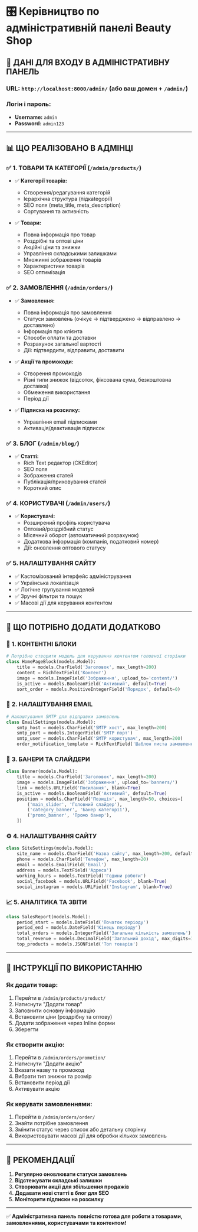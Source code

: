 # 🎛️ Керівництво по адміністративній панелі Beauty Shop

## 🔐 **ДАНІ ДЛЯ ВХОДУ В АДМІНІСТРАТИВНУ ПАНЕЛЬ**

### **URL:** `http://localhost:8000/admin/` (або ваш домен + `/admin/`)

### **Логін і пароль:**
- **Username:** `admin`
- **Password:** `admin123`

---

## 📊 **ЩО РЕАЛІЗОВАНО В АДМІНЦІ**

### ✅ **1. ТОВАРИ ТА КАТЕГОРІЇ (`/admin/products/`)**
- ✅ **Категорії товарів:**
  - Створення/редагування категорій
  - Ієрархічна структура (підкategорії)
  - SEO поля (meta_title, meta_description)
  - Сортування та активність
  
- ✅ **Товари:**
  - Повна інформація про товар
  - Роздрібні та оптові ціни
  - Акційні ціни та знижки
  - Управління складськими залишками
  - Множинні зображення товарів
  - Характеристики товарів
  - SEO оптимізація

### ✅ **2. ЗАМОВЛЕННЯ (`/admin/orders/`)**
- ✅ **Замовлення:**
  - Повна інформація про замовлення
  - Статуси замовлень (очікує → підтверджено → відправлено → доставлено)
  - Інформація про клієнта
  - Способи оплати та доставки
  - Розрахунок загальної вартості
  - Дії: підтвердити, відправити, доставити

- ✅ **Акції та промокоди:**
  - Створення промокодів
  - Різні типи знижок (відсоток, фіксована сума, безкоштовна доставка)
  - Обмеження використання
  - Період дії

- ✅ **Підписка на розсилку:**
  - Управління email підписками
  - Активація/деактивація підписок

### ✅ **3. БЛОГ (`/admin/blog/`)**
- ✅ **Статті:**
  - Rich Text редактор (CKEditor)
  - SEO поля
  - Зображення статей
  - Публікація/приховування статей
  - Короткий опис

### ✅ **4. КОРИСТУВАЧІ (`/admin/users/`)**
- ✅ **Користувачі:**
  - Розширений профіль користувача
  - Оптовий/роздрібний статус
  - Місячний оборот (автоматичний розрахунок)
  - Додаткова інформація (компанія, податковий номер)
  - Дії: оновлення оптового статусу

### ✅ **5. НАЛАШТУВАННЯ САЙТУ**
- ✅ Кастомізований інтерфейс адміністрування
- ✅ Українська локалізація
- ✅ Логічне групування моделей
- ✅ Зручні фільтри та пошук
- ✅ Масові дії для керування контентом

---

## 🚀 **ЩО ПОТРІБНО ДОДАТИ ДОДАТКОВО**

### 📝 **1. КОНТЕНТНІ БЛОКИ**
```python
# Потрібно створити модель для керування контентом головної сторінки
class HomePageBlock(models.Model):
    title = models.CharField('Заголовок', max_length=200)
    content = RichTextField('Контент')
    image = models.ImageField('Зображення', upload_to='content/')
    is_active = models.BooleanField('Активний', default=True)
    sort_order = models.PositiveIntegerField('Порядок', default=0)
```

### 📧 **2. НАЛАШТУВАННЯ EMAIL**
```python
# Налаштування SMTP для відправки замовлень
class EmailSettings(models.Model):
    smtp_host = models.CharField('SMTP хост', max_length=200)
    smtp_port = models.IntegerField('SMTP порт')
    smtp_user = models.CharField('SMTP користувач', max_length=200)
    order_notification_template = RichTextField('Шаблон листа замовлення')
```

### 🎨 **3. БАНЕРИ ТА СЛАЙДЕРИ**
```python
class Banner(models.Model):
    title = models.CharField('Заголовок', max_length=200)
    image = models.ImageField('Зображення', upload_to='banners/')
    link = models.URLField('Посилання', blank=True)
    is_active = models.BooleanField('Активний', default=True)
    position = models.CharField('Позиція', max_length=50, choices=[
        ('main_slider', 'Головний слайдер'),
        ('category_banner', 'Банер категорії'),
        ('promo_banner', 'Промо банер'),
    ])
```

### ⚙️ **4. НАЛАШТУВАННЯ САЙТУ**
```python
class SiteSettings(models.Model):
    site_name = models.CharField('Назва сайту', max_length=200, default='Beauty Shop')
    phone = models.CharField('Телефон', max_length=20)
    email = models.EmailField('Email')
    address = models.TextField('Адреса')
    working_hours = models.TextField('Години роботи')
    social_facebook = models.URLField('Facebook', blank=True)
    social_instagram = models.URLField('Instagram', blank=True)
```

### 📈 **5. АНАЛІТИКА ТА ЗВІТИ**
```python
class SalesReport(models.Model):
    period_start = models.DateField('Початок періоду')
    period_end = models.DateField('Кінець періоду')
    total_orders = models.IntegerField('Загальна кількість замовлень')
    total_revenue = models.DecimalField('Загальний дохід', max_digits=12, decimal_places=2)
    top_products = models.JSONField('Топ товарів')
```

---

## 🔧 **ІНСТРУКЦІЇ ПО ВИКОРИСТАННЮ**

### **Як додати товар:**
1. Перейти в `/admin/products/product/`
2. Натиснути "Додати товар"
3. Заповнити основну інформацію
4. Встановити ціни (роздрібну та оптову)
5. Додати зображення через Inline форми
6. Зберегти

### **Як створити акцію:**
1. Перейти в `/admin/orders/promotion/`
2. Натиснути "Додати акцію"
3. Вказати назву та промокод
4. Вибрати тип знижки та розмір
5. Встановити період дії
6. Активувати акцію

### **Як керувати замовленнями:**
1. Перейти в `/admin/orders/order/`
2. Знайти потрібне замовлення
3. Змінити статус через список або детальну сторінку
4. Використовувати масові дії для обробки кількох замовлень

---

## 🎯 **РЕКОМЕНДАЦІЇ**

1. **Регулярно оновлювати статуси замовлень**
2. **Відстежувати складські залишки**
3. **Створювати акції для збільшення продажів**
4. **Додавати нові статті в блог для SEO**
5. **Моніторити підписки на розсилку**

---

✅ **Адміністративна панель повністю готова для роботи з товарами, замовленнями, користувачами та контентом!**

